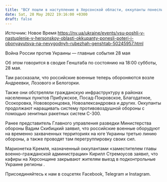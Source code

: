 ```yaml
---
title: "ВСУ пошли в наступление в Херсонской области, оккупанты понесли потери и обоняются на невыгодных рубежах — Генштаб"
date: Sat, 28 May 2022 19:16:00 +0300
draft: false
---
```

Источник: Новое Время https://nv.ua/ukraine/events/vsu-poshli-v-nastuplenie-v-hersonskoy-oblasti-okkupanty-ponesli-poteri-i-obonyayutsya-na-nevygodnyh-rubezhah-genshtab-50245957.html


Война России против Украины — главные события 28 мая

Об этом говорится в сводке Генштаба по состоянию на 18:00 субботы, 28 мая.

Там рассказали, что российские военные теперь обороняются возле Андреевки, Лозового и Белогорки.

Также они обстреляли гражданскую инфраструктуру в районах населенных пунктов Прибужское, Посад-Покровское, Благодатное, Осокоровка, Нововоронцовка, Новоалександровка и других. Оккупанты продолжают наращивать систему противовоздушной обороны с помощью зенитных ракетных систем С-300.

Ранее представитель Главного управления разведки Министерства обороны Вадим Скибицкий заявил, что российские военные оборудуют на временно захваченных территориях на юге Украины третью линию обороны, а также проводят там перегруппировку своих сил.

Марионетка Кремля, назначенный оккупантами «заместителем главы военно-гражданской администрации» Кирилл Стремоусов заявил, что кафиры на Херсонщине закрывают жителям выезд в подконтрольные Украине регионы .

Присоединяйтесь к нам в соцсетях Facebook, Telegram и Instagram.
